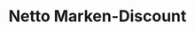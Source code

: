 ---
title: "Netto Marken-Discount"
url: /leipzig/netto-marken-discount-waldbaurstrasse/
shop: Supermarkt
---